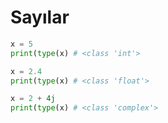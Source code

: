 # Sayılar

```python
x = 5
print(type(x) # <class 'int'>

x = 2.4
print(type(x) # <class 'float'>

x = 2 + 4j
print(type(x) # <class 'complex'>
```
